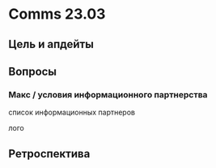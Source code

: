 # Comms 23.03

## Цель и апдейты



## Вопросы

### Макс / условия информационного партнерства

список информационных партнеров

лого



## Ретроспектива

